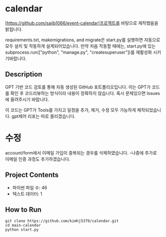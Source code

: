 
# calendar
[https://github.com/sajib1066/event-calendar]프로젝트를 바탕으로 제작했음을 밝힙니다.

requirements.txt, makemigrations, and migrate은 start.py를 실행하면 자동으로 모두 설치 및 작동하게 설계되어있습니다. 만약 처음 작동할 때에는, start.py에 있는 subprocess.run(["python", "manage.py", "createsuperuser"])를 재활성화 시키기바랍니다.

## Description
GPT 기반 코드 검토를 통해 자동 생성된 GitHub 포트폴리오입니다.
이는 GPT가 코드를 확인 후 코드리뷰하는 방식이라 내용이 정확하지 않습니다.
혹시 문제있으면 Issues에 올려주시기 바랍니다.

이 코드는 GPT가 Tools를 가지고 일정을 추가, 제거, 수정 모두 가능하게 제작되었습니다.
gpt제어 리포는 따로 올리겠습니다.

# 수정
account/form에서 이메일 가입이 중복되는 경우를 삭제하였습니다.
-나중에 추가로 이메일 인증 과정도 추가하겠습니다.

## Project Contents
- 파이썬 파일 수: 46
- 텍스트 데이터: 1

## How to Run
```
git clone https://github.com/kimhj5379/calendar.git
cd main-calendar
python start.py
```

